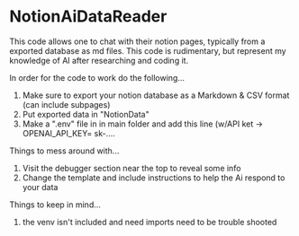 # NotionAiDataReader
This code allows one to chat with their notion pages, typically from a exported database as md files. This code is rudimentary, but represent my knowledge of AI after researching and coding it.

In order for the code to work do the following...
1) Make sure to export your notion database as a Markdown & CSV format (can include subpages)
2) Put exported data in "NotionData"
3) Make a ".env" file in in main folder and add this line (w/API ket -> OPENAI_API_KEY= sk-....

Things to mess around with...
1) Visit the debugger section near the top to reveal some info
2) Change the template and include instructions to help the Ai respond to your data

Things to keep in mind...
1) the venv isn't included and need imports need to be trouble shooted
